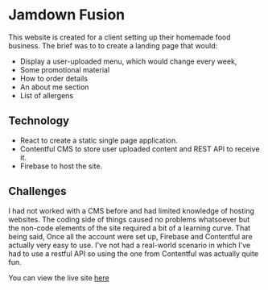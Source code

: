 # Jamdown Fusion

This website is created for a client setting up their homemade food business. The brief was to to create a landing page that would:
-  Display a user-uploaded menu, which would change every week, 
- Some promotional material 
- How to order details 
- An about me section
- List of allergens

## Technology

- React to create a static single page application. 
- Contentful CMS to store user uploaded content and REST API to receive it. 
- Firebase to host the site.  

## Challenges

I had not worked with a CMS before and had limited knowledge of hosting websites. The coding side of things caused no problems whatsoever but the non-code elements of the site required a bit of a learning curve. That being said, Once all the account were set up, Firebase and Contentful are actually very easy to use. I've not had a real-world scenario in which I've had to use a restful API so using the one from Contentful was actually quite fun.

You can view the live site [here](https://jamdownfusion.com/)